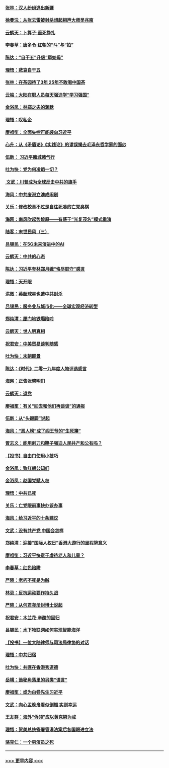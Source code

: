 #### [张林：汉人纷纷逃出新疆](../pages/nsc993/n11743530.md?t=12251311) 
#### [徐曼沅：从张云雷被封杀想起相声大师吴兆南](../pages/nsc993/n11741816.md?t=12251311) 
#### [云鹤天：卜算子‧垂死挣扎](../pages/nsc993/n11739956.md?t=12251311) 
#### [李春草：唐多令‧红朝的“斗”与“拍”](../pages/nsc993/n11739830.md?t=12251311) 
#### [陈达：“自干五”升级“牵妨母”](../pages/nsc993/n11739724.md?t=12251311) 
#### [理悟：悲哀自干五](../pages/nsc993/n11739547.md?t=12251311) 
#### [张林：在茶园待了3年 25年不敢喝中国茶](../pages/nsc993/n11739240.md?t=12251311) 
#### [云端：大陆在职人员每天强迫学“学习强国”](../pages/nsc993/n11738735.md?t=12251311) 
#### [金浴凤：林郑之夫的渊默](../pages/nsc993/n11737735.md?t=12251311) 
#### [理悟：叹私企](../pages/nsc993/n11737715.md?t=12251311) 
#### [廖祖笙：全面失控可能袭向习近平](../pages/nsc993/n11737704.md?t=12251311) 
#### [心升：从《矛盾论》《实践论》的谬误揭去毛泽东哲学家的面纱](../pages/nsc993/n11736962.md?t=12251311) 
#### [伍新： 习近平赌城赌气行](../pages/nsc993/n11736929.md?t=12251311) 
#### [吐为快：党为何凌蹈一切？](../pages/nsc993/n11736915.md?t=12251311) 
#### [ 文武：川普成为全球反击中共的旗手](../pages/nsc993/n11736882.md?t=12251311) 
#### [海风：中共废港立澳成闹剧](../pages/nsc993/n11735857.md?t=12251311) 
#### [关乐：修改校章不过是自往死凑的亡党臭棋](../pages/nsc993/n11735097.md?t=12251311) 
#### [海网：南风吹起势燎原——有感于“光复茂名”模式重演](../pages/nsc993/n11732308.md?t=12251311) 
#### [陆客：末世民风（三）](../pages/nsc993/n11732211.md?t=12251311) 
#### [吕锡民：在5G未来演进中的AI](../pages/nsc993/n11730010.md?t=12251311) 
#### [云鹤天：中共的心态](../pages/nsc993/n11729906.md?t=12251311) 
#### [陈达：习近平夸林郑月娥“恪尽职守”感言](../pages/nsc993/n11729881.md?t=12251311) 
#### [理悟：天开眼](../pages/nsc993/n11729699.md?t=12251311) 
#### [洪微：英超球星也遭中共封杀](../pages/nsc993/n11727243.md?t=12251311) 
#### [吕锡民：服务业与城市化——全球宏观经济转型](../pages/nsc993/n11725845.md?t=12251311) 
#### [郑纯清：厦门地铁塌陷吟](../pages/nsc993/n11725813.md?t=12251311) 
#### [云鹤天：世人明真相](../pages/nsc993/n11725621.md?t=12251311) 
#### [祝君安：中美贸易谈判随感](../pages/nsc993/n11725609.md?t=12251311) 
#### [吐为快：末朝即景](../pages/nsc993/n11723365.md?t=12251311) 
#### [陈达：《时代》二零一九年度人物评选感言](../pages/nsc993/n11723337.md?t=12251311) 
#### [海网：正告张晓明们](../pages/nsc993/n11723228.md?t=12251311) 
#### [云鹤天：退党](../pages/nsc993/n11723056.md?t=12251311) 
#### [廖祖笙：有关“回去和他们再谈谈”的通报](../pages/nsc993/n11722442.md?t=12251311) 
#### [伍新：从“头踢脚”说起](../pages/nsc993/n11722429.md?t=12251311) 
#### [海风：“恶人榜”成了阎王爷的“生死簿”](../pages/nsc993/n11722272.md?t=12251311) 
#### [胥志义：能用剌刀和鞭子强迫人民共产和公有吗？](../pages/nsc993/n11720569.md?t=12251311) 
#### [【投书】自由门使用小技巧](../pages/nsc993/n11720180.md?t=12251311) 
#### [金浴凤：致红朝公知们](../pages/nsc993/n11720563.md?t=12251311) 
#### [金浴凤：赵国党赋人权](../pages/nsc993/n11720533.md?t=12251311) 
#### [理悟：中共已死](../pages/nsc993/n11720233.md?t=12251311) 
#### [关乐：亡党眼前事快办该办事](../pages/nsc993/n11719160.md?t=12251311) 
#### [海风：给习近平的十条建议](../pages/nsc993/n11717616.md?t=12251311) 
#### [文武：没有共产党 中国会怎样](../pages/nsc993/n11717584.md?t=12251311) 
#### [郑纯清：迎接“国际人权日”香港大游行的里程牌意义](../pages/nsc993/n11717417.md?t=12251311) 
#### [廖祖笙：习近平快意于虐待老人和儿童？](../pages/nsc993/n11715313.md?t=12251311) 
#### [李春草：红色陷阱](../pages/nsc993/n11715029.md?t=12251311) 
#### [严晓：老朽不死是为贼](../pages/nsc993/n11712910.md?t=12251311) 
#### [林忌：反抗运动要作持久战](../pages/nsc993/n11712623.md?t=12251311) 
#### [严晓：从何君尧册封博士说起](../pages/nsc993/n11712465.md?t=12251311) 
#### [祝君安：木兰花·辛酸的回归](../pages/nsc993/n11712381.md?t=12251311) 
#### [吕锡民：水下物联网如何实现智能海洋](../pages/nsc993/n11711158.md?t=12251311) 
#### [【投书】一位大陆律师与司法局律协的对话](../pages/nsc993/n11709675.md?t=12251311) 
#### [理悟：中共归宿](../pages/nsc993/n11710059.md?t=12251311) 
#### [吐为快：共匪在香港秀道德](../pages/nsc993/n11709979.md?t=12251311) 
#### [岳横：诡秘角落里的另类“语言”](../pages/nsc993/n11709792.md?t=12251311) 
#### [廖祖笙：或为白卷先生习近平](../pages/nsc993/n11708330.md?t=12251311) 
#### [文武：向心孟晚舟看似倒楣 实则幸运](../pages/nsc993/n11708236.md?t=12251311) 
#### [王友群：海外“侨领”应以黄克锵为戒](../pages/nsc993/n11706176.md?t=12251311) 
#### [理悟：贺美总统签署香港法案后各国跟进立法](../pages/nsc993/n11706853.md?t=12251311) 
#### [骆克仁：一个男演员之死](../pages/nsc993/n11706677.md?t=12251311) 

----
#### [ >>> 更早内容 <<< ](../indexes/nsc993-earlier.md)
